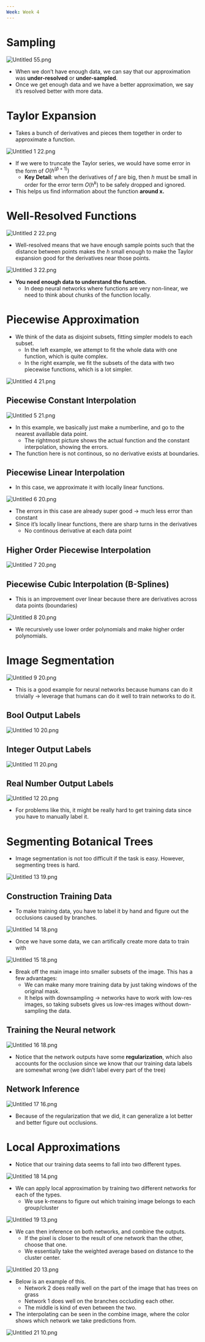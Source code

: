 ```yaml
---
Week: Week 4
---
```

# Sampling

![Untitled 55.png](attachments/Untitled%2055.png)

- When we don’t have enough data, we can say that our approximation was **under-resolved** or **under-sampled**.
- Once we get enough data and we have a better approximation, we say it’s resolved better with more data.

# Taylor Expansion

- Takes a bunch of derivatives and pieces them together in order to approximate a function.

![Untitled 1 22.png](attachments/Untitled%201%2022.png)

- If we were to truncate the Taylor series, we would have some error in the form of $O(h^{(\hat{p} + 1)})$﻿
    - **Key Detail**: when the derivatives of $f$﻿ are big, then $h$﻿ must be small in order for the error term $O(h^k)$﻿ to be safely dropped and ignored.
- This helps us find information about the function **around x.**

# Well-Resolved Functions

![Untitled 2 22.png](attachments/Untitled%202%2022.png)

- Well-resolved means that we have enough sample points such that the distance between points makes the $h$﻿ small enough to make the Taylor expansion good for the derivatives near those points.

![Untitled 3 22.png](attachments/Untitled%203%2022.png)

- **You need enough data to understand the function.**
    - In deep neural networks where functions are very non-linear, we need to think about chunks of the function locally.

# Piecewise Approximation

- We think of the data as disjoint subsets, fitting simpler models to each subset.
    - In the left example, we attempt to fit the whole data with one function, which is quite complex.
    - In the right example, we fit the subsets of the data with two piecewise functions, which is a lot simpler.

![Untitled 4 21.png](attachments/Untitled%204%2021.png)

## Piecewise Constant Interpolation

![Untitled 5 21.png](attachments/Untitled%205%2021.png)

- In this example, we basically just make a numberline, and go to the nearest availlable data point.
    - The rightmost picture shows the actual function and the constant interpolation, showing the errors.
- The function here is not continous, so no derivative exists at boundaries.

## Piecewise Linear Interpolation

- In this case, we approximate it with locally linear functions.

![Untitled 6 20.png](attachments/Untitled%206%2020.png)

- The errors in this case are already super good → much less error than constant
- Since it’s locally linear functions, there are sharp turns in the derivatives
    - No continous derivative at each data point

## Higher Order Piecewise Interpolation

![Untitled 7 20.png](attachments/Untitled%207%2020.png)

## Piecewise Cubic Interpolation (B-Splines)

- This is an improvement over linear because there are derivatives across data points (boundaries)

![Untitled 8 20.png](attachments/Untitled%208%2020.png)

- We recursively use lower order polynomials and make higher order polynomials.

# Image Segmentation

![Untitled 9 20.png](attachments/Untitled%209%2020.png)

- This is a good example for neural networks because humans can do it trivially → leverage that humans can do it well to train networks to do it.

## Bool Output Labels

![Untitled 10 20.png](attachments/Untitled%2010%2020.png)

## Integer Output Labels

![Untitled 11 20.png](attachments/Untitled%2011%2020.png)

## Real Number Output Labels

![Untitled 12 20.png](attachments/Untitled%2012%2020.png)

- For problems like this, it might be really hard to get training data since you have to manually label it.

# Segmenting Botanical Trees

- Image segmentation is not too difficult if the task is easy. However, segmenting trees is hard.

![Untitled 13 19.png](attachments/Untitled%2013%2019.png)

## Construction Training Data

- To make training data, you have to label it by hand and figure out the occlusions caused by branches.

![Untitled 14 18.png](attachments/Untitled%2014%2018.png)

- Once we have some data, we can artifically create more data to train with

![Untitled 15 18.png](attachments/Untitled%2015%2018.png)

- Break off the main image into smaller subsets of the image. This has a few advantages:
    - We can make many more training data by just taking windows of the original mask.
    - It helps with downsampling → networks have to work with low-res images, so taking subsets gives us low-res images without down-sampling the data.

## Training the Neural network

![Untitled 16 18.png](attachments/Untitled%2016%2018.png)

- Notice that the network outputs have some **regularization**, which also accounts for the occlusion since we know that our training data labels are somewhat wrong (we didn’t label every part of the tree)

## Network Inference

![Untitled 17 16.png](attachments/Untitled%2017%2016.png)

- Because of the regularization that we did, it can generalize a lot better and better figure out occlusions.

# Local Approximations

- Notice that our training data seems to fall into two different types.

![Untitled 18 14.png](attachments/Untitled%2018%2014.png)

- We can apply local approximation by training two different networks for each of the types.
    - We use k-means to figure out which training image belongs to each group/cluster

![Untitled 19 13.png](attachments/Untitled%2019%2013.png)

- We can then inference on both networks, and combine the outputs.
    - If the pixel is closer to the result of one network than the other, choose that one.
    - We essentially take the weighted average based on distance to the cluster center.

![Untitled 20 13.png](attachments/Untitled%2020%2013.png)

- Below is an example of this.
    - Network 2 does really well on the part of the image that has trees on grass
    - Network 1 does well on the branches occluding each other.
    - The middle is kind of even between the two.
- The interpolating can be seen in the combine image, where the color shows which network we take predictions from.

![Untitled 21 10.png](attachments/Untitled%2021%2010.png)